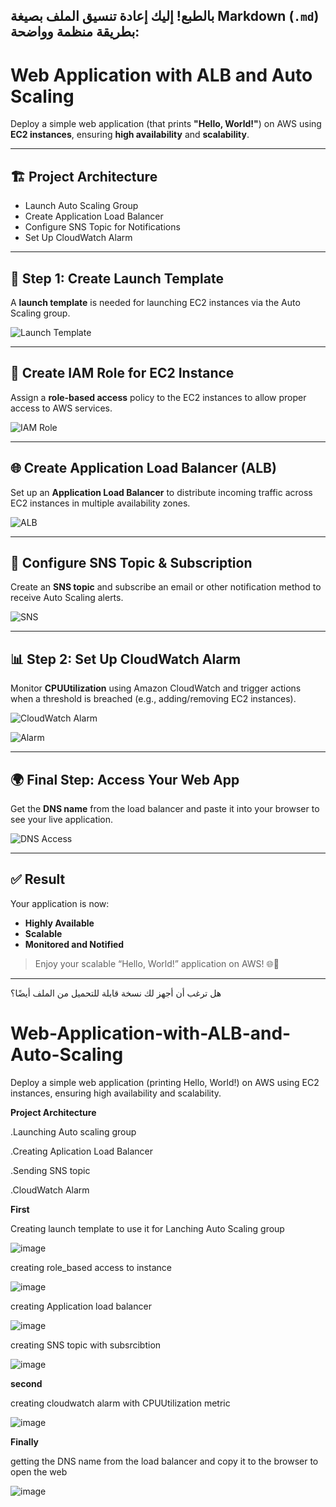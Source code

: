 بالطبع! إليك إعادة تنسيق الملف بصيغة Markdown (`.md`) بطريقة منظمة وواضحة:
---

# Web Application with ALB and Auto Scaling

Deploy a simple web application (that prints **"Hello, World!"**) on AWS using **EC2 instances**, ensuring **high availability** and **scalability**.

---

## 🏗️ Project Architecture

* Launch Auto Scaling Group
* Create Application Load Balancer
* Configure SNS Topic for Notifications
* Set Up CloudWatch Alarm

---

## 🚀 Step 1: Create Launch Template

A **launch template** is needed for launching EC2 instances via the Auto Scaling group.

![Launch Template](https://github.com/user-attachments/assets/5bbe1a42-4056-4c33-bfdc-0b76b594cdf4)

---

## 🔐 Create IAM Role for EC2 Instance

Assign a **role-based access** policy to the EC2 instances to allow proper access to AWS services.

![IAM Role](https://github.com/user-attachments/assets/47cd10db-f139-4616-928e-9f433e476df2)

---

## 🌐 Create Application Load Balancer (ALB)

Set up an **Application Load Balancer** to distribute incoming traffic across EC2 instances in multiple availability zones.

![ALB](https://github.com/user-attachments/assets/86b9351c-db32-4600-b7e9-9d91ba1e149f)

---

## 📩 Configure SNS Topic & Subscription

Create an **SNS topic** and subscribe an email or other notification method to receive Auto Scaling alerts.

![SNS](https://github.com/user-attachments/assets/b1709142-2db3-4d0f-8548-691986c0a12d)

---

## 📊 Step 2: Set Up CloudWatch Alarm

Monitor **CPUUtilization** using Amazon CloudWatch and trigger actions when a threshold is breached (e.g., adding/removing EC2 instances).

![CloudWatch Alarm](https://github.com/user-attachments/assets/d964d479-2a30-4a56-a845-97ab1c2e8527)

![Alarm](https://github.com/user-attachments/assets/d672810b-e60e-47a3-82a0-0db16f16df48)


---

## 🌍 Final Step: Access Your Web App

Get the **DNS name** from the load balancer and paste it into your browser to see your live application.

![DNS Access](https://github.com/user-attachments/assets/57b5a62d-2242-4b78-b4eb-b23f726bb543)

---

## ✅ Result

Your application is now:

* **Highly Available**
* **Scalable**
* **Monitored and Notified**

> Enjoy your scalable “Hello, World!” application on AWS! 🌐🚀

---

هل ترغب أن أجهز لك نسخة قابلة للتحميل من الملف أيضًا؟




# Web-Application-with-ALB-and-Auto-Scaling

Deploy a simple web application (printing Hello, World!) on AWS using EC2 instances, ensuring high availability and scalability.

**Project Architecture**

.Launching Auto scaling group

.Creating Aplication Load Balancer 

.Sending SNS topic

.CloudWatch Alarm



**First**

Creating launch template to use it for Lanching Auto Scaling group  


![image](https://github.com/user-attachments/assets/5bbe1a42-4056-4c33-bfdc-0b76b594cdf4)

creating role_based access to instance


![image](https://github.com/user-attachments/assets/47cd10db-f139-4616-928e-9f433e476df2)

creating Application load balancer


![image](https://github.com/user-attachments/assets/86b9351c-db32-4600-b7e9-9d91ba1e149f)

creating SNS topic with subsrcibtion


![image](https://github.com/user-attachments/assets/b1709142-2db3-4d0f-8548-691986c0a12d)



**second**

creating cloudwatch alarm with CPUUtilization metric 


![image](https://github.com/user-attachments/assets/d964d479-2a30-4a56-a845-97ab1c2e8527)


**Finally**

getting the DNS name from the load balancer and copy it to the browser to open the web


![image](https://github.com/user-attachments/assets/57b5a62d-2242-4b78-b4eb-b23f726bb543)








